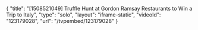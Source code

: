 {
    "title": "[1508521049] Truffle Hunt at Gordon Ramsay Restaurants to Win a Trip to Italy",
    "type": "solo",
    "layout": "iframe-static",
    "videoId": "123179028",
    "url": "\/tvpembed\/123179028"
}